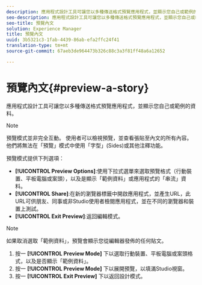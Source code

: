```yaml
---
description: 應用程式設計工具可讓您以多種傳送格式預覽應用程式，並顯示您自己或範例的資料。
seo-description: 應用程式設計工具可讓您以多種傳送格式預覽應用程式，並顯示您自己或範例的資料。
seo-title: 預覽內文
solution: Experience Manager
title: 預覽內文
uuid: 3b5321c3-1fab-4439-86ab-efa2ffc24f41
translation-type: tm+mt
source-git-commit: 67aeb3de964473b326c88c3a3f81ff48a6a12652

---
```



# 預覽內文{#preview-a-story}

應用程式設計工具可讓您以多種傳送格式預覽應用程式，並顯示您自己或範例的資料。

>[!NOTE]
>
>預覽模式並非完全互動。 使用者可以檢視預覽，並查看張貼至內文的所有內容。 他們將無法在「預覽」模式中使用「字型」(Sides)或其他注釋功能。

預覽模式提供下列選項：

* **[!UICONTROL Preview Options]**:使用下拉式選單來選取預覽格式（行動裝置、平板電腦或案頭），以及是顯示「範例資料」或應用程式的「串流」資料。
* **[!UICONTROL Share]**:在新的瀏覽器標籤中開啟應用程式，並產生URL，此URL可供朋友、同事或非Studio使用者檢閱應用程式，並在不同的瀏覽器和裝置上測試。
* **[!UICONTROL Exit Preview]**:返回編輯模式。

>[!NOTE]
>
>如果取消選取「範例資料」，預覽會顯示您從編輯器發佈的任何貼文。

1. 按一 **[!UICONTROL Preview Mode]** 下以選取行動裝置、平板電腦或案頭格式，以及是否顯示「範例資料」。
1. 按一 **[!UICONTROL Preview Mode]** 下以展開預覽，以填滿Studio視窗。
1. 按一 **[!UICONTROL Exit Preview]** 下以返回設計模式。
